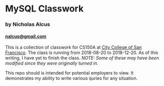 # MySQL Classwork

### by Nicholas Alcus
#### nalcus@gmail.com

This is a collection of classwork for CS150A at [City College of San Francisco](http://www.ccsf.edu/). The class is running from 2018-08-20 to 2018-12-20. As of this writing, I have yet to finish the class. _NOTE: Some of these may have been modified since they were originally turned in._

This repo should is intended for potential employers to view. It demonstrates my ability to write various quries for any situation.
